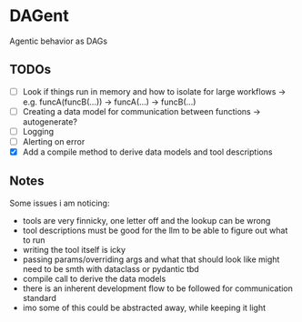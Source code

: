 # DAGent
Agentic behavior as DAGs

## TODOs
- [ ] Look if things run in memory and how to isolate for large workflows -> e.g. funcA(funcB(...)) -> funcA(...) -> funcB(...)
- [ ] Creating a data model for communication between functions -> autogenerate?
- [ ] Logging
- [ ] Alerting on error
- [x] Add a compile method to derive data models and tool descriptions

## Notes
Some issues i am noticing:
- tools are very finnicky, one letter off and the lookup can be wrong
- tool descriptions must be good for the llm to be able to figure out what to run
- writing the tool itself is icky
- passing params/overriding args and what that should look like might need to be smth with dataclass or pydantic tbd
- compile call to derive the data models
- there is an inherent development flow to be followed for communication standard
- imo some of this could be abstracted away, while keeping it light

